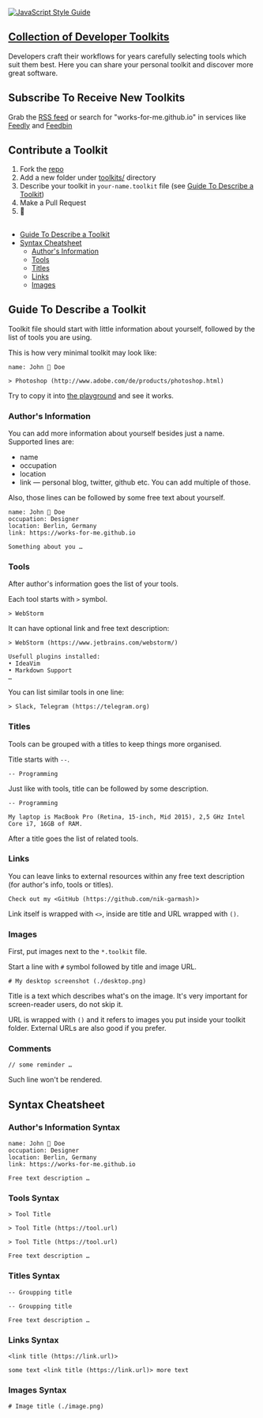[![JavaScript Style Guide](https://img.shields.io/badge/code_style-standard-brightgreen.svg)](https://standardjs.com)

## [Collection of Developer Toolkits](https://works-for-me.github.io)

Developers craft their workflows for years carefully selecting tools which suit them best. Here you can share your personal toolkit and discover more great software.

## Subscribe To Receive New Toolkits

Grab the [RSS feed](https://works-for-me.github.io/rss.xml) or search for "works-for-me.github.io" in services like [Feedly](https://feedly.com) and [Feedbin](https://feedbin.com)

## Contribute a Toolkit

1. Fork the [repo](https://github.com/nik-garmash/works-for-me)
1. Add a new folder under [toolkits/](https://github.com/nik-garmash/works-for-me/tree/master/toolkits) directory
1. Describe your toolkit in ```your-name.toolkit``` file (see [Guide To Describe a Toolkit](#guide-to-describe-a-toolkit))
1. Make a Pull Request
1. 🚀

##

- [Guide To Describe a Toolkit](#guide-to-describe-a-toolkit)
- [Syntax Cheatsheet](#syntax-cheatsheet)
    - [Author's Information](#authors-information-syntax)
    - [Tools](#tools-syntax)
    - [Titles](#titles-syntax)
    - [Links](#links-syntax)
    - [Images](#images-syntax)


## Guide To Describe a Toolkit

Toolkit file should start with little information about yourself, followed by the list of tools you are using.

This is how very minimal toolkit may look like:

```
name: John 🚀 Doe

> Photoshop (http://www.adobe.com/de/products/photoshop.html)
```

Try to copy it into [the playground](https://works-for-me.github.io/playground/playground.html) and see it works.

### Author's Information

You can add more information about yourself besides just a name.<br>
Supported lines are:

- name
- occupation
- location
- link — personal blog, twitter, github etc. You can add multiple of those.

Also, those lines can be followed by some free text about yourself.

```
name: John 🚀 Doe
occupation: Designer
location: Berlin, Germany
link: https://works-for-me.github.io

Something about you …
```

### Tools

After author's information goes the list of your tools.

Each tool starts with ```>``` symbol.

```
> WebStorm
```

It can have optional link and free text description:

```
> WebStorm (https://www.jetbrains.com/webstorm/)

Usefull plugins installed:
• IdeaVim
• Markdown Support
…
```

You can list similar tools in one line:

```
> Slack, Telegram (https://telegram.org)
```


### Titles

Tools can be grouped with a titles to keep things more organised.

Title starts with ```--```.

```
-- Programming
```

Just like with tools, title can be followed by some description.

```
-- Programming

My laptop is MacBook Pro (Retina, 15-inch, Mid 2015), 2,5 GHz Intel Core i7, 16GB of RAM.
```

After a title goes the list of related tools.


### Links

You can leave links to external resources within any free text description (for author's info, tools or titles).

```
Check out my <GitHub (https://github.com/nik-garmash)>
```

Link itself is wrapped with ```<>```, inside are title and URL wrapped with ```()```.


### Images

First, put images next to the ```*.toolkit``` file.

Start a line with ```#``` symbol followed by title and image URL.

```
# My desktop screenshot (./desktop.png)
```

Title is a text which describes what's on the image. It's very important for screen-reader users, do not skip it.

URL is wrapped with ```()``` and it refers to images you put inside your toolkit folder. External URLs are also good if you prefer.


### Comments

```
// some reminder …
```

Such line won't be rendered.


## Syntax Cheatsheet

### Author's Information Syntax

```
name: John 🚀 Doe
occupation: Designer
location: Berlin, Germany
link: https://works-for-me.github.io

Free text description …
```

### Tools Syntax

```
> Tool Title
```

```
> Tool Title (https://tool.url)
```

```
> Tool Title (https://tool.url)

Free text description …
```

### Titles Syntax

```
-- Groupping title
```

```
-- Groupping title

Free text description …
```

### Links Syntax

```
<link title (https://link.url)>
```

```
some text <link title (https://link.url)> more text
```


### Images Syntax

```
# Image title (./image.png)
```
